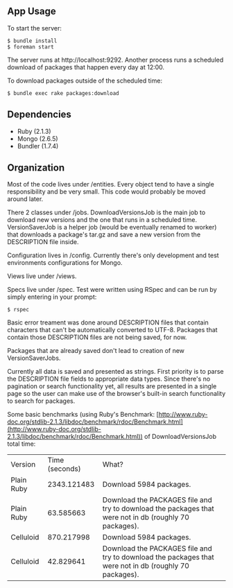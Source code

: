 ## App Usage

To start the server:

    $ bundle install
    $ foreman start

The server runs at http://localhost:9292.
Another process runs a scheduled download of packages that happen every day at 12:00.

To download packages outside of the scheduled time:

    $ bundle exec rake packages:download

## Dependencies

* Ruby    (2.1.3)
* Mongo   (2.6.5)
* Bundler (1.7.4)

## Organization

Most of the code lives under /entities.
Every object tend to have a single responsibility and be very small.
This code would probably be moved around later.

There 2 classes under /jobs.
DownloadVersionsJob is the main job to download new versions and the one
that runs in a scheduled time. VersionSaverJob is a helper job (would be
eventually renamed to worker) that downloads a package's tar.gz and save
a new version from the DESCRIPTION file inside.

Configuration lives in /config.
Currently there's only development and test environments configurations for
Mongo.

Views live under /views.

Specs live under /spec. Test were written using RSpec and can be run by simply
entering in your prompt:

    $ rspec

Basic error treament was done around DESCRIPTION files that contain characters
that can't be automatically converted to UTF-8. Packages that contain those
DESCRIPTION files are not being saved, for now.

Packages that are already saved don't lead to creation of new VersionSaverJobs.

Currently all data is saved and presented as strings. First priority is
to parse the DESCRIPTION file fields to appropriate data types. Since there's
no pagination or search functionality yet, all results are presented in a single
page so the user can make use of the browser's built-in search functionality
to search for packages.

Some basic benchmarks (using Ruby's Benchmark: [http://www.ruby-doc.org/stdlib-2.1.3/libdoc/benchmark/rdoc/Benchmark.html](http://www.ruby-doc.org/stdlib-2.1.3/libdoc/benchmark/rdoc/Benchmark.html)) of DownloadVersionsJob total time:

<table>
    <tr>
        <td>Version</td>
        <td>Time (seconds)</td>
        <td>What?</td>
    </tr>
    <tr>
        <td>Plain Ruby</td>
        <td>2343.121483</td>
        <td>Download 5984 packages.</td>
    </tr>
    <tr>
        <td>Plain Ruby</td>
        <td>63.585663</td>
        <td>Download the PACKAGES file and try to download the packages that were not in db (roughly 70 packages).</td>
    </tr>
    <tr>
        <td>Celluloid</td>
        <td>870.217998</td>
        <td>Download 5984 packages.</td>
    </tr>
    <tr>
        <td>Celluloid</td>
        <td>42.829641</td>
        <td>Download the PACKAGES file and try to download the packages that were not in db (roughly 70 packages).</td>
    </tr>
</table>
